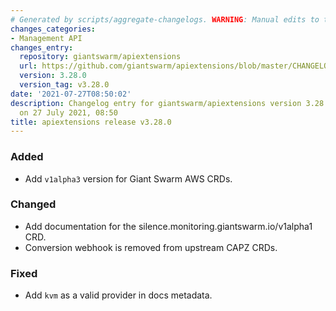 ```yaml
---
# Generated by scripts/aggregate-changelogs. WARNING: Manual edits to this files will be overwritten.
changes_categories:
- Management API
changes_entry:
  repository: giantswarm/apiextensions
  url: https://github.com/giantswarm/apiextensions/blob/master/CHANGELOG.md#3280---2021-07-27
  version: 3.28.0
  version_tag: v3.28.0
date: '2021-07-27T08:50:02'
description: Changelog entry for giantswarm/apiextensions version 3.28.0, published
  on 27 July 2021, 08:50
title: apiextensions release v3.28.0
---
```


### Added
- Add `v1alpha3` version for Giant Swarm AWS CRDs.
### Changed
- Add documentation for the silence.monitoring.giantswarm.io/v1alpha1 CRD.
- Conversion webhook is removed from upstream CAPZ CRDs.
### Fixed
- Add `kvm` as a valid provider in docs metadata.
